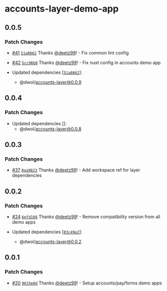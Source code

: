 # accounts-layer-demo-app

## 0.0.5

### Patch Changes

- [#41](https://github.com/deetz99/nuxt-layers-monorepo/pull/41) [`51a8662`](https://github.com/deetz99/nuxt-layers-monorepo/commit/51a866279374fa834309f1d7f1cf21283325015e) Thanks [@deetz99](https://github.com/deetz99)! - Fix common lint config

- [#42](https://github.com/deetz99/nuxt-layers-monorepo/pull/42) [`5cc96b8`](https://github.com/deetz99/nuxt-layers-monorepo/commit/5cc96b8dfabb8a334b0509cf99fe0689ae63abfb) Thanks [@deetz99](https://github.com/deetz99)! - Fix nuxt config in accounts demo app

- Updated dependencies [[`51a8662`](https://github.com/deetz99/nuxt-layers-monorepo/commit/51a866279374fa834309f1d7f1cf21283325015e)]:
  - @dwol/accounts-layer@0.0.9

## 0.0.4

### Patch Changes

- Updated dependencies []:
  - @dwol/accounts-layer@0.0.8

## 0.0.3

### Patch Changes

- [#37](https://github.com/deetz99/nuxt-layers-monorepo/pull/37) [`0aa9823`](https://github.com/deetz99/nuxt-layers-monorepo/commit/0aa9823cdd3fc64dedd3f97f7c1a2430fc47a698) Thanks [@deetz99](https://github.com/deetz99)! - Add workspace ref for layer dependencies

## 0.0.2

### Patch Changes

- [#24](https://github.com/deetz99/nuxt-layers-monorepo/pull/24) [`6efd166`](https://github.com/deetz99/nuxt-layers-monorepo/commit/6efd1669538c331f992881102d4cd5385f0af808) Thanks [@deetz99](https://github.com/deetz99)! - Remove compatibility version from all demo apps

- Updated dependencies [[`03c49e2`](https://github.com/deetz99/nuxt-layers-monorepo/commit/03c49e26d8ab3dbd3b5665d1854d3e1d6e98bf5a)]:
  - @dwol/accounts-layer@0.0.2

## 0.0.1

### Patch Changes

- [#20](https://github.com/deetz99/nuxt-layers-monorepo/pull/20) [`9633e8d`](https://github.com/deetz99/nuxt-layers-monorepo/commit/9633e8dc47871a91fac42b265f00c27776f3eb9e) Thanks [@deetz99](https://github.com/deetz99)! - Setup accounts/pay/forms demo apps

